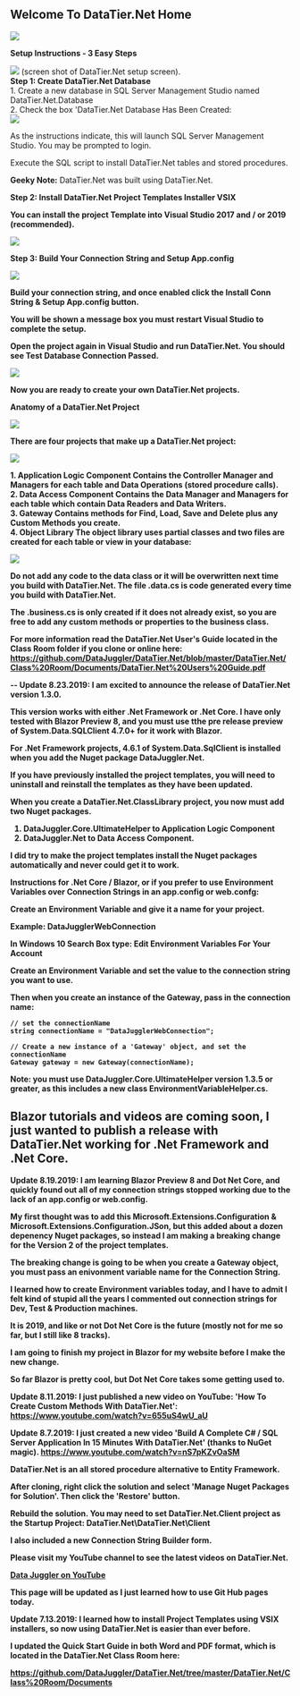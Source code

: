 ## Welcome To DataTier.Net Home

<img src=https://github.com/DataJuggler/SharedRepo/blob/master/Shared/Images/DataTier.Net%20Ad.png>

<b>Setup Instructions - 3 Easy Steps</b>

<img src=https://github.com/DataJuggler/DataTier.Net/blob/master/DataTier.Net/Class%20Room/Documents/3%20Easy%20Steps.png>
(screen shot of DataTier.Net setup screen).

<br/>
<b>Step 1: Create DataTier.Net Database</b><br/>
1. Create a new database in SQL Server Management Studio named DataTier.Net.Database<br/>
2. Check the box 'DataTier.Net Database Has Been Created:<br/>

<img src=https://github.com/DataJuggler/DataTier.Net/blob/master/DataTier.Net/Class%20Room/Documents/Step%201%20-%20Part%202.png />

As the instructions indicate, this will launch SQL Server Management Studio. You may be prompted to login.<br/>

Execute the SQL script to install DataTier.Net tables and stored procedures.<br/>

<b>Geeky Note:</b> DataTier.Net was built using DataTier.Net.

<b> Step 2: Install DataTier.Net Project Templates Installer VSIX
  
You can install the project Template into Visual Studio 2017 and / or 2019 (recommended).<br/>

<img src=https://github.com/DataJuggler/DataTier.Net/blob/master/DataTier.Net/Class%20Room/Documents/Install%20Data%20Tier.Net%20Templates.png><br/>

<b>Step 3: Build Your Connection String and Setup App.config<br/>
  
<img src=https://github.com/DataJuggler/DataTier.Net/blob/master/DataTier.Net/Class%20Room/Documents/Build%20Connection%20String.png><br/>

Build your connection string, and once enabled click the Install Conn String & Setup App.config button.<br/>

You will be shown a message box you must restart Visual Studio to complete the setup.<br/>

Open the project again in Visual Studio and run DataTier.Net. You should see Test Database Connection Passed.

<img src=https://github.com/DataJuggler/DataTier.Net/blob/master/DataTier.Net/Class%20Room/Documents/Setup%20Complete.png>

Now you are ready to create your own DataTier.Net projects.

<b>Anatomy of a DataTier.Net Project</b>

<img src=https://github.com/DataJuggler/DataTier.Net/blob/master/DataTier.Net/Class%20Room/Documents/Data%20Model.jpg>

There are four projects that make up a DataTier.Net project:<br/>

<img src=https://github.com/DataJuggler/DataTier.Net/blob/master/DataTier.Net/Class%20Room/Documents/Anatomy%20of%20a%20DataTier.Net%20Project.png>

<b>1. Application Logic Component</b> Contains the Controller Manager and Managers for each table and Data Operations (stored procedure calls).<br/>
<b>2. Data Access Component</b> Contains the Data Manager and Managers for each table which contain Data Readers and Data Writers.<br/>
<b>3. Gateway</b> Contains methods for Find, Load, Save and Delete plus any Custom Methods you create.<br/>
<b>4. Object Library</b> The object library uses partial classes and two files are created for each table or view in your database:<br/>

<img src=https://github.com/DataJuggler/DataTier.Net/blob/master/DataTier.Net/Class%20Room/Documents/Partial%20Classes.png>

<b>Do not add any code to the data class or it will be overwritten next time you build with DataTier.Net.</b>
The file .data.cs is code generated every time you build with DataTier.Net. 

The .business.cs is only created if it does not already exist, so you are free to add any custom methods or properties to the business class.

For more information read the DataTier.Net User's Guide located in the Class Room folder if you clone or online here:
https://github.com/DataJuggler/DataTier.Net/blob/master/DataTier.Net/Class%20Room/Documents/DataTier.Net%20Users%20Guide.pdf

--
Update 8.23.2019: I am excited to announce the release of DataTier.Net version 1.3.0.

This version works with either .Net Framework or .Net Core. I have only tested with Blazor Preview 8, and you must use tthe pre release preview of System.Data.SQLClient 4.7.0+ for it work with Blazor.

For .Net Framework projects, 4.6.1 of System.Data.SqlClient is installed when you add the Nuget package DataJuggler.Net.

If you have previously installed the project templates, you will need to uninstall and reinstall the templates as they have been updated.

When you create a DataTier.Net.ClassLibrary project, you now must add two Nuget packages.

1. DataJuggler.Core.UltimateHelper to Application Logic Component
2. DataJuggler.Net to Data Access Component.

I did try to make the project templates install the Nuget packages automatically and never could get it to work.

Instructions for .Net Core / Blazor, or if you prefer to use Environment Variables over Connection Strings in an app.config or web.confg:

Create an Environment Variable and give it a name for your project.

Example: DataJugglerWebConnection

In Windows 10 Search Box type: Edit Environment Variables For Your Account

Create an Environment Variable and set the value to the connection string you want to use.

Then when you create an instance of the Gateway, pass in the connection name:

    // set the connectionName
    string connectionName = "DataJugglerWebConnection";

    // Create a new instance of a 'Gateway' object, and set the connectionName
    Gateway gateway = new Gateway(connectionName);

Note: you must use DataJuggler.Core.UltimateHelper version 1.3.5 or greater, as this includes a new class EnvironmentVariableHelper.cs.

Blazor tutorials and videos are coming soon, I just wanted to publish a release with DataTier.Net working for .Net Framework and .Net Core.
--

Update 8.19.2019: I am learning Blazor Preview 8 and Dot Net Core, and quickly found out all of my connection strings stopped working due to the lack of an app.config or web.config.

My first thought was to add this Microsoft.Extensions.Configuration & Microsoft.Extensions.Configuration.JSon, but this added about a dozen depenency Nuget packages, so instead I am making a breaking change for the Version 2 of the project templates.

The breaking change is going to be when you create a Gateway object, you must pass an enivonment variable name for the Connection String.

I learned how to create Environment variables today, and I have to admit I felt kind of stupid all the years I commented out connection strings for Dev, Test & Production machines.

It is 2019, and like or not Dot Net Core is the future (mostly not for me so far, but I still like 8 tracks).

I am going to finish my project in Blazor for my website before I make the new change.

So far Blazor is pretty cool, but Dot Net Core takes some getting used to.

Update 8.11.2019: I just published a new video on YouTube: 'How To Create Custom Methods With DataTier.Net':
https://www.youtube.com/watch?v=655uS4wU_aU 

Update 8.7.2019: 
I just created a new video 'Build A Complete C# / SQL Server Application In 15 Minutes With DataTier.Net' (thanks to NuGet magic).
https://www.youtube.com/watch?v=nS7pKZvOaSM

DataTier.Net is an all stored procedure alternative to Entity Framework. 

After cloning, right click the solution and select 'Manage Nuget Packages for Solution'. Then click the 'Restore' button.

Rebuild the solution. You may need to set DataTier.Net.Client project as the Startup Project:
DataTier.Net\DataTier.Net\Client

I also included a new Connection String Builder form.

Please visit my YouTube channel to see the latest videos on DataTier.Net.

<a href='https://www.youtube.com/channel/UCaw0joqvisKr3lYJ9Pd2vHA'>Data Juggler on YouTube<a/>

This page will be updated as I just learned how to use Git Hub pages today.

Update 7.13.2019: I learned how to install Project Templates using VSIX installers, so now using DataTier.Net
is easier than ever before.

I updated the Quick Start Guide in both Word and PDF format, which is located in the DataTier.Net Class Room here:

https://github.com/DataJuggler/DataTier.Net/tree/master/DataTier.Net/Class%20Room/Documents



